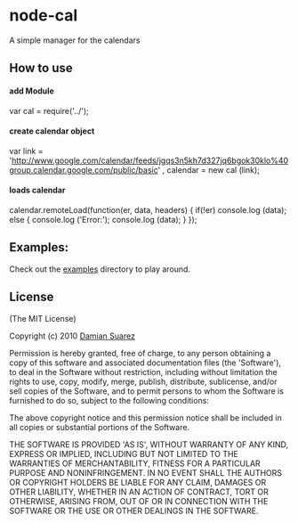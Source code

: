 # node-cal

A simple manager for the calendars

## How to use

#### add Module
var cal = require('../');

#### create calendar object
  var link = 'http://www.google.com/calendar/feeds/jgqs3n5kh7d327jq6bgok30klo%40group.calendar.google.com/public/basic'
    , calendar = new cal (link);

#### loads calendar
  calendar.remoteLoad(function(er, data, headers) {
    if(!er) console.log (data);
    else {
      console.log ('Error:');
      console.log (data);
    }
  });


## Examples:

  Check out the [examples](http://github.com/retrofox/node-cal/tree/master/examples/) directory to play around.

## License 

(The MIT License)

Copyright (c) 2010 [Damian Suarez](rdsuarez@gmail.com)

Permission is hereby granted, free of charge, to any person obtaining
a copy of this software and associated documentation files (the
'Software'), to deal in the Software without restriction, including
without limitation the rights to use, copy, modify, merge, publish,
distribute, sublicense, and/or sell copies of the Software, and to
permit persons to whom the Software is furnished to do so, subject to
the following conditions:

The above copyright notice and this permission notice shall be
included in all copies or substantial portions of the Software.

THE SOFTWARE IS PROVIDED 'AS IS', WITHOUT WARRANTY OF ANY KIND,
EXPRESS OR IMPLIED, INCLUDING BUT NOT LIMITED TO THE WARRANTIES OF
MERCHANTABILITY, FITNESS FOR A PARTICULAR PURPOSE AND NONINFRINGEMENT.
IN NO EVENT SHALL THE AUTHORS OR COPYRIGHT HOLDERS BE LIABLE FOR ANY
CLAIM, DAMAGES OR OTHER LIABILITY, WHETHER IN AN ACTION OF CONTRACT,
TORT OR OTHERWISE, ARISING FROM, OUT OF OR IN CONNECTION WITH THE
SOFTWARE OR THE USE OR OTHER DEALINGS IN THE SOFTWARE.
